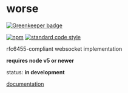 worse
===

[![Greenkeeper badge](https://badges.greenkeeper.io/skewten-incubator/worse.svg)](https://greenkeeper.io/)

[![npm](https://img.shields.io/npm/v/worse.svg?style=flat-square)](https://npmjs.com/package/worse)
[![standard code style](https://img.shields.io/badge/style-standard-blue.svg?style=flat-square)](https://github.com/feross/standard)

rfc6455-compliant websocket implementation

**requires node v5 or newer**

status: **in development**

[documentation](docs/)
